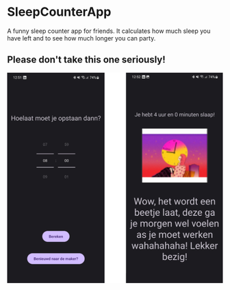 # SleepCounterApp
A funny sleep counter app for friends. It calculates how much sleep you have left and to see how much longer you can party. 

## Please don't take this one seriously!
![](./screenshots/screenshot.jpg)
